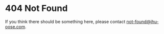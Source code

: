 404 Not Found
=============

If you think there should be something here, please contact <not-found@jhu-oose.com>.
